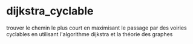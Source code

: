 # dijkstra_cyclable
trouver le chemin le plus court en maximisant le passage par des voiries cyclables en utilisant l'algorithme dijkstra et la théorie des graphes
